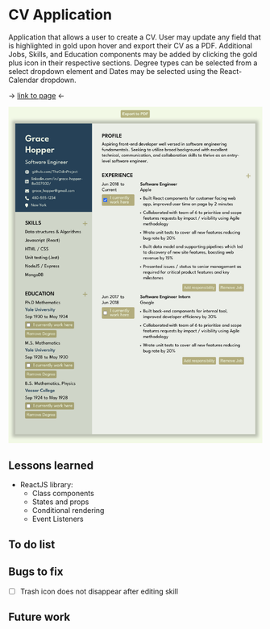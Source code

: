 # CV Application

Application that allows a user to create a CV. User may update any field that is highlighted in gold upon hover and export their CV as a PDF. Additional Jobs, Skills, and Education components may be added by clicking the gold plus icon in their respective sections. Degree types can be selected from a select dropdown element and Dates may be selected using the React-Calendar dropdown.

-> <a href="https://sumedh-inamdar.github.io/cv-application/">link to page</a> <-

![front page screenshot](./src/assets/cvMakerScreenshot.png)

## Lessons learned

- ReactJS library:
  - Class components
  - States and props
  - Conditional rendering
  - Event Listeners

## To do list

## Bugs to fix

- [ ] Trash icon does not disappear after editing skill

## Future work
